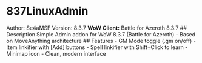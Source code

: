 # 837LinuxAdmin
Author: Se4aMSF   Version: 8.3.7   **WoW Client:** Battle for Azeroth 8.3.7  ## Description Simple Admin addon for WoW 8.3.7 (Battle for Azeroth) - Based on MoveAnything architecture  ## Features - GM Mode toggle (.gm on/off) - Item linkifier with [Add] buttons - Spell linkifier with Shift+Click to learn - Minimap icon - Clean, modern interface
